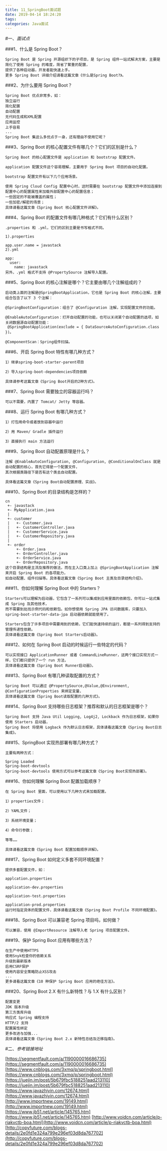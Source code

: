 ```yaml
---
title: 11_SpringBoot面试题
date: 2019-04-14 18:24:20
tags:
categories: Java面试
---
```

#一、*面试点*

###1、什么是 Spring Boot？

	Spring Boot 是 Spring 开源组织下的子项目，是 Spring 组件一站式解决方案，主要是简化了使用 Spring 的难度，简省了繁重的配置，
	提供了各种启动器，开发者能快速上手。
	更多 Spring Boot 详细介绍请看这篇文章《什么是Spring Boot?》。

###2、为什么要用 Spring Boot？

	Spring Boot 优点非常多，如：
	独立运行
	简化配置
	自动配置
	无代码生成和XML配置
	应用监控
	上手容易
	...
	Spring Boot 集这么多优点于一身，还有理由不使用它呢？

###3、Spring Boot 的核心配置文件有哪几个？它们的区别是什么？

	Spring Boot 的核心配置文件是 application 和 bootstrap 配置文件。
	
	application 配置文件这个容易理解，主要用于 Spring Boot 项目的自动化配置。
	
	bootstrap 配置文件有以下几个应用场景。
	
	使用 Spring Cloud Config 配置中心时，这时需要在 bootstrap 配置文件中添加连接到配置中心的配置属性来加载外部配置中心的配置信息；
	一些固定的不能被覆盖的属性；
	一些加密/解密的场景；
	具体请看这篇文章《Spring Boot 核心配置文件详解》。

###4、Spring Boot 的配置文件有哪几种格式？它们有什么区别？

	.properties 和 .yml，它们的区别主要是书写格式不同。
	
	1).properties
	
	app.user.name = javastack
	2).yml
	
	app:
	  user:
	    name: javastack
	另外，.yml 格式不支持 @PropertySource 注解导入配置。

###5、Spring Boot 的核心注解是哪个？它主要由哪几个注解组成的？

	启动类上面的注解是@SpringBootApplication，它也是 Spring Boot 的核心注解，主要组合包含了以下 3 个注解：
	
	@SpringBootConfiguration：组合了 @Configuration 注解，实现配置文件的功能。
	
	@EnableAutoConfiguration：打开自动配置的功能，也可以关闭某个自动配置的选项，如关闭数据源自动配置功能：
	 @SpringBootApplication(exclude = { DataSourceAutoConfiguration.class })。
	
	@ComponentScan：Spring组件扫描。

###6、开启 Spring Boot 特性有哪几种方式？

	1）继承spring-boot-starter-parent项目
	
	2）导入spring-boot-dependencies项目依赖
	
	具体请参考这篇文章《Spring Boot开启的2种方式》。

###7、Spring Boot 需要独立的容器运行吗？

	可以不需要，内置了 Tomcat/ Jetty 等容器。

###8、运行 Spring Boot 有哪几种方式？

	1）打包用命令或者放到容器中运行
	
	2）用 Maven/ Gradle 插件运行
	
	3）直接执行 main 方法运行

###9、Spring Boot 自动配置原理是什么？

	注解 @EnableAutoConfiguration, @Configuration, @ConditionalOnClass 就是自动配置的核心，首先它得是一个配置文件，
	其次根据类路径下是否有这个类去自动配置。
	
	具体看这篇文章《Spring Boot自动配置原理、实战》。

###10、Spring Boot 的目录结构是怎样的？

	cn
	 +- javastack
     +- MyApplication.java
     |
     +- customer
     |   +- Customer.java
     |   +- CustomerController.java
     |   +- CustomerService.java
     |   +- CustomerRepository.java
     |
     +- order
         +- Order.java
         +- OrderController.java
         +- OrderService.java
         +- OrderRepository.java
	这个目录结构是主流及推荐的做法，而在主入口类上加上 @SpringBootApplication 注解来开启 Spring Boot 的各项能力，
	如自动配置、组件扫描等。具体看这篇文章《Spring Boot 主类及目录结构介绍》。

###11、你如何理解 Spring Boot 中的 Starters？

	Starters可以理解为启动器，它包含了一系列可以集成到应用里面的依赖包，你可以一站式集成 Spring 及其他技术，
	而不需要到处找示例代码和依赖包。如你想使用 Spring JPA 访问数据库，只要加入 spring-boot-starter-data-jpa 启动器依赖就能使用了。
	
	Starters包含了许多项目中需要用到的依赖，它们能快速持续的运行，都是一系列得到支持的管理传递性依赖。
	具体请看这篇文章《Spring Boot Starters启动器》。

###12、如何在 Spring Boot 启动的时候运行一些特定的代码？

	可以实现接口 ApplicationRunner 或者 CommandLineRunner，这两个接口实现方式一样，它们都只提供了一个 run 方法，
	具体请看这篇文章《Spring Boot Runner启动器》。

###13、Spring Boot 有哪几种读取配置的方式？

	Spring Boot 可以通过 @PropertySource,@Value,@Environment, @ConfigurationProperties 来绑定变量，
	具体请看这篇文章《Spring Boot读取配置的几种方式》。

###14、Spring Boot 支持哪些日志框架？推荐和默认的日志框架是哪个？

	Spring Boot 支持 Java Util Logging, Log4j2, Lockback 作为日志框架，如果你使用 Starters 启动器，
	Spring Boot 将使用 Logback 作为默认日志框架，具体请看这篇文章《Spring Boot日志集成》。

###15、SpringBoot 实现热部署有哪几种方式？

	主要有两种方式：
	
	Spring Loaded
	Spring-boot-devtools
	Spring-boot-devtools 使用方式可以参考这篇文章《Spring Boot实现热部署》。

###16、你如何理解 Spring Boot 配置加载顺序？

	在 Spring Boot 里面，可以使用以下几种方式来加载配置。
	
	1）properties文件；
	
	2）YAML文件；
	
	3）系统环境变量；
	
	4）命令行参数；
	
	等等……
	
	具体请看这篇文章《Spring Boot 配置加载顺序详解》。

###17、Spring Boot 如何定义多套不同环境配置？

	提供多套配置文件，如：
	
	applcation.properties
	
	application-dev.properties
	
	application-test.properties
	
	application-prod.properties
	运行时指定具体的配置文件，具体请看这篇文章《Spring Boot Profile 不同环境配置》。

###18、Spring Boot 可以兼容老 Spring 项目吗，如何做？

	可以兼容，使用 @ImportResource 注解导入老 Spring 项目配置文件。

###19、保护 Spring Boot 应用有哪些方法？

	在生产中使用HTTPS
	使用Snyk检查你的依赖关系
	升级到最新版本
	启用CSRF保护
	使用内容安全策略防止XSS攻击
	...
	更多请看这篇文章《10 种保护 Spring Boot 应用的绝佳方法》。

###20、Spring Boot 2.X 有什么新特性？与 1.X 有什么区别？

	配置变更
	JDK 版本升级
	第三方类库升级
	响应式 Spring 编程支持
	HTTP/2 支持
	配置属性绑定
	更多改进与加强...
	具体请看这篇文章《Spring Boot 2.x 新特性总结及迁移指南》。
#二、*参考链接地址*


[https://segmentfault.com/a/1190000016686735](https://segmentfault.com/a/1190000016686735)
[https://www.cnblogs.com/3xmq/p/springboot.html](https://www.cnblogs.com/3xmq/p/springboot.html)
[https://juejin.im/post/5b679fbc5188251aad213110](https://juejin.im/post/5b679fbc5188251aad213110)
[https://www.javazhiyin.com/12674.html](https://www.javazhiyin.com/12674.html)
[http://www.importnew.com/19149.html](http://www.importnew.com/19149.html)
[https://www.jb51.net/article/145765.htm](https://www.jb51.net/article/145765.htm)
[http://www.voidcn.com/article/p-riakvctb-boa.html](http://www.voidcn.com/article/p-riakvctb-boa.html)
[http://copyfuture.com/blogs-details/2e0fd1e324a799e296ef03d8da767702](http://copyfuture.com/blogs-details/2e0fd1e324a799e296ef03d8da767702)